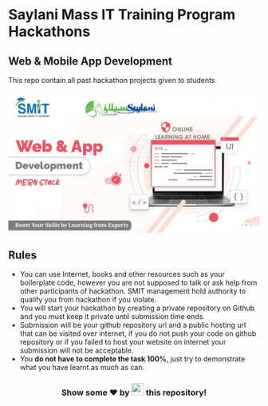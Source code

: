 # Saylani Mass IT Training Program Hackathons

## Web & Mobile App Development

This repo contain all past hackathon projects given to students

![Saylani SMIT](./web-app.jpeg)

## Rules

- You can use Internet, books and other resources such as your boilerplate code, however you are not supposed to talk or ask help from other participants of hackathon. SMIT management hold authority to qualify you from hackathon if you violate.
- You will start your hackathon by creating a private repository on Github and you must keep it private until submission time ends.
- Submission will be your github repository url and a public hosting url that can be visited over internet, if you do not push your code on github repository or if you failed to host your website on internet your submission will not be acceptable.
- You **do not have to complete the task 100%**, just try to demonstrate what you have learnt as much as can.

<h3 align="center">Show some ❤ by <img src="https://imgur.com/o7ncZFp.jpg" height=25px width=25px> this repository!</h3>
